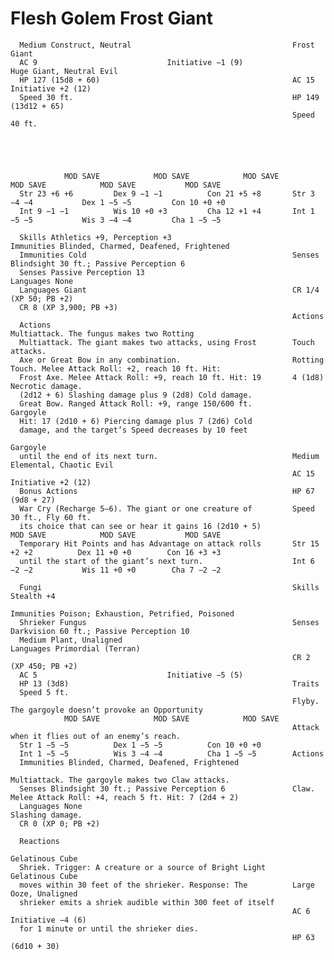 # Flesh Golem                                                  Frost Giant

      Medium Construct, Neutral                                    Frost Giant
      AC 9                             Initiative −1 (9)                 Huge Giant, Neutral Evil
      HP 127 (15d8 + 60)                                           AC 15                            Initiative +2 (12)
      Speed 30 ft.                                                 HP 149 (13d12 + 65)
                                                                   Speed 40 ft.





                MOD SAVE            MOD SAVE            MOD SAVE             MOD SAVE            MOD SAVE           MOD SAVE
      Str 23 +6 +6         Dex 9 −1 −1          Con 21 +5 +8       Str 3 −4 −4           Dex 1 −5 −5         Con 10 +0 +0
      Int 9 −1 −1          Wis 10 +0 +3         Cha 12 +1 +4       Int 1 −5 −5           Wis 3 −4 −4         Cha 1 −5 −5

      Skills Athletics +9, Perception +3                           Immunities Blinded, Charmed, Deafened, Frightened
      Immunities Cold                                              Senses Blindsight 30 ft.; Passive Perception 6
      Senses Passive Perception 13                                 Languages None
      Languages Giant                                              CR 1/4 (XP 50; PB +2)
      CR 8 (XP 3,900; PB +3)
                                                                   Actions
      Actions                                                      Multiattack. The fungus makes two Rotting
      Multiattack. The giant makes two attacks, using Frost        Touch attacks.
      Axe or Great Bow in any combination.                         Rotting Touch. Melee Attack Roll: +2, reach 10 ft. Hit:
      Frost Axe. Melee Attack Roll: +9, reach 10 ft. Hit: 19       4 (1d8) Necrotic damage.
      (2d12 + 6) Slashing damage plus 9 (2d8) Cold damage.
      Great Bow. Ranged Attack Roll: +9, range 150/600 ft.         Gargoyle
      Hit: 17 (2d10 + 6) Piercing damage plus 7 (2d6) Cold
      damage, and the target’s Speed decreases by 10 feet
                                                                   Gargoyle
      until the end of its next turn.                              Medium Elemental, Chaotic Evil
                                                                   AC 15                            Initiative +2 (12)
      Bonus Actions                                                HP 67 (9d8 + 27)
      War Cry (Recharge 5–6). The giant or one creature of         Speed 30 ft., Fly 60 ft.
      its choice that can see or hear it gains 16 (2d10 + 5)                 MOD SAVE            MOD SAVE           MOD SAVE
      Temporary Hit Points and has Advantage on attack rolls       Str 15 +2 +2          Dex 11 +0 +0        Con 16 +3 +3
      until the start of the giant’s next turn.                    Int 6 −2 −2           Wis 11 +0 +0        Cha 7 −2 −2

      Fungi                                                        Skills Stealth +4
                                                                   Immunities Poison; Exhaustion, Petrified, Poisoned
      Shrieker Fungus                                              Senses Darkvision 60 ft.; Passive Perception 10
      Medium Plant, Unaligned                                      Languages Primordial (Terran)
                                                                   CR 2 (XP 450; PB +2)
      AC 5                             Initiative −5 (5)
      HP 13 (3d8)                                                  Traits
      Speed 5 ft.
                                                                   Flyby. The gargoyle doesn’t provoke an Opportunity
                MOD SAVE            MOD SAVE            MOD SAVE
                                                                   Attack when it flies out of an enemy’s reach.
      Str 1 −5 −5          Dex 1 −5 −5          Con 10 +0 +0
      Int 1 −5 −5          Wis 3 −4 −4          Cha 1 −5 −5        Actions
      Immunities Blinded, Charmed, Deafened, Frightened
                                                                   Multiattack. The gargoyle makes two Claw attacks.
      Senses Blindsight 30 ft.; Passive Perception 6               Claw. Melee Attack Roll: +4, reach 5 ft. Hit: 7 (2d4 + 2)
      Languages None                                               Slashing damage.
      CR 0 (XP 0; PB +2)

      Reactions
                                                                   Gelatinous Cube
      Shriek. Trigger: A creature or a source of Bright Light      Gelatinous Cube
      moves within 30 feet of the shrieker. Response: The          Large Ooze, Unaligned
      shrieker emits a shriek audible within 300 feet of itself
                                                                   AC 6                             Initiative −4 (6)
      for 1 minute or until the shrieker dies.
                                                                   HP 63 (6d10 + 30)

